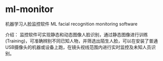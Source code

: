 # ml-monitor
机器学习人脸监控软件 ML facial recognition monitoring software

介绍：
监控软件可实现静态和动态图像人脸识别，通过静态图像进行训练(Training)，可准确辨别不同已知人物，并筛选出陌生人脸，可以在安装了普通USB摄像头的机器或设备上跑，在镜头视线范围内进行实时监控及未知人员识别。

